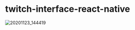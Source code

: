 # twitch-interface-react-native
![20201123_144419](https://user-images.githubusercontent.com/56481281/99996476-8edd1880-2d9a-11eb-8067-0abff4378441.gif)
